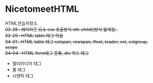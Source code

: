 # NicetomeetHTML
HTML연습저장소.<br>
<s>03-28 : 레이아웃 요소 css 호출방식 nth-child()방식 알게됨..</s><br>
<s>03-29 : HTML table 태그 학습</s><br>
<s>04-01 : HTML table 태그 colspan, rowspan, tfoot, teader, col, colgroup, scope</s><br>
<s>04-04 : HTML form태그 종류,  div 박스 태그</s><br>
<ul>
<li>멀티미디어 태그</li>
<li>폼 태그</li>
<li>시맨틱 태그</li>
</ul>
